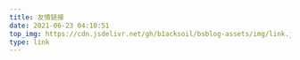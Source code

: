 ```yaml
---
title: 友情链接
date: 2021-06-23 04:10:51
top_img: https://cdn.jsdelivr.net/gh/b1acksoil/bsblog-assets/img/link.jpg
type: link
---
```

